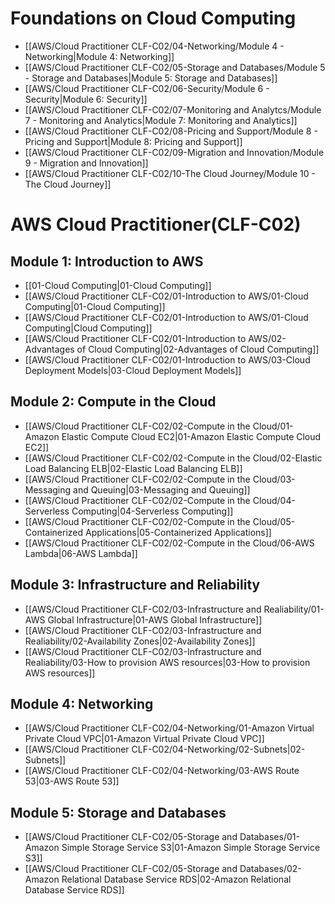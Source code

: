 # Foundations on Cloud Computing

- [[AWS/Cloud Practitioner CLF-C02/04-Networking/Module 4 - Networking|Module 4: Networking]]
- [[AWS/Cloud Practitioner CLF-C02/05-Storage and Databases/Module 5 - Storage and Databases|Module 5: Storage and Databases]]
- [[AWS/Cloud Practitioner CLF-C02/06-Security/Module 6 - Security|Module 6: Security]]
- [[AWS/Cloud Practitioner CLF-C02/07-Monitoring and Analytcs/Module 7 - Monitoring and Analytics|Module 7: Monitoring and Analytics]]
- [[AWS/Cloud Practitioner CLF-C02/08-Pricing and Support/Module 8 - Pricing and Support|Module 8: Pricing and Support]]
- [[AWS/Cloud Practitioner CLF-C02/09-Migration and Innovation/Module 9 - Migration and Innovation]]
- [[AWS/Cloud Practitioner CLF-C02/10-The Cloud Journey/Module 10 - The Cloud Journey]]


# AWS Cloud Practitioner(CLF-C02)

## Module 1: Introduction to AWS
- [[01-Cloud Computing|01-Cloud Computing]]
- [[AWS/Cloud Practitioner CLF-C02/01-Introduction to AWS/01-Cloud Computing|01-Cloud Computing]]
- [[AWS/Cloud Practitioner CLF-C02/01-Introduction to AWS/01-Cloud Computing|Cloud Computing]]
- [[AWS/Cloud Practitioner CLF-C02/01-Introduction to AWS/02-Advantages of Cloud Computing|02-Advantages of Cloud Computing]]
- [[AWS/Cloud Practitioner CLF-C02/01-Introduction to AWS/03-Cloud Deployment Models|03-Cloud Deployment Models]]

## Module 2: Compute in the Cloud
- [[AWS/Cloud Practitioner CLF-C02/02-Compute in the Cloud/01-Amazon Elastic Compute Cloud EC2|01-Amazon Elastic Compute Cloud EC2]]
- [[AWS/Cloud Practitioner CLF-C02/02-Compute in the Cloud/02-Elastic Load Balancing ELB|02-Elastic Load Balancing ELB]]
- [[AWS/Cloud Practitioner CLF-C02/02-Compute in the Cloud/03-Messaging and Queuing|03-Messaging and Queuing]]
- [[AWS/Cloud Practitioner CLF-C02/02-Compute in the Cloud/04-Serverless Computing|04-Serverless Computing]]
- [[AWS/Cloud Practitioner CLF-C02/02-Compute in the Cloud/05-Containerized Applications|05-Containerized Applications]]
- [[AWS/Cloud Practitioner CLF-C02/02-Compute in the Cloud/06-AWS Lambda|06-AWS Lambda]]

## Module 3: Infrastructure and Reliability
- [[AWS/Cloud Practitioner CLF-C02/03-Infrastructure and Realiability/01-AWS Global Infrastructure|01-AWS Global Infrastructure]]
- [[AWS/Cloud Practitioner CLF-C02/03-Infrastructure and Realiability/02-Availability Zones|02-Availability Zones]]
- [[AWS/Cloud Practitioner CLF-C02/03-Infrastructure and Realiability/03-How to provision AWS resources|03-How to provision AWS resources]]

## Module 4: Networking
- [[AWS/Cloud Practitioner CLF-C02/04-Networking/01-Amazon Virtual Private Cloud VPC|01-Amazon Virtual Private Cloud VPC]]
- [[AWS/Cloud Practitioner CLF-C02/04-Networking/02-Subnets|02-Subnets]]
- [[AWS/Cloud Practitioner CLF-C02/04-Networking/03-AWS Route 53|03-AWS Route 53]]
## Module 5: Storage and Databases
- [[AWS/Cloud Practitioner CLF-C02/05-Storage and Databases/01-Amazon Simple Storage Service S3|01-Amazon Simple Storage Service S3]]
- [[AWS/Cloud Practitioner CLF-C02/05-Storage and Databases/02-Amazon Relational Database Service RDS|02-Amazon Relational Database Service RDS]]